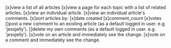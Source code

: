[x]view a list of all articles 
[x]view a page for each topic with a list of related articles.
[x]view an individual article.
[x]view an individual article's comments.
[x]sort articles by:
[x]date created
[x]comment_count
[x]votes
[]post a new comment to an existing article (as a default logged in user. e.g. 'jessjelly').
[]delete my own comments (as a default logged in user. e.g. 'jessjelly').
[x]vote on an article and immediately see the change.
[x]vote on a comment and immediately see the change.